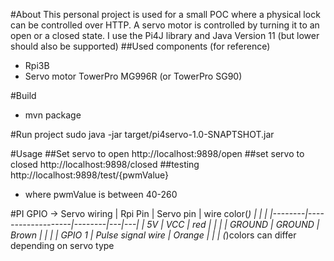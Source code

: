 #About
This personal project is used for a small POC where a physical lock can be controlled over HTTP.
A servo motor is controlled by turning it to an open or a closed state.
I use the Pi4J library and Java Version 11 (but lower should also be supported)
##Used components (for reference)
 - Rpi3B
 - Servo motor TowerPro MG996R (or TowerPro SG90)
 
#Build
- mvn package

#Run project
sudo java -jar target/pi4servo-1.0-SNAPTSHOT.jar

#Usage
##Set servo to open
http://localhost:9898/open
##set servo to closed
http://localhost:9898/closed
##testing
http://localhost:9898/test/{pwmValue}
- where pwmValue is between 40-260


#PI GPIO -> Servo wiring 
| Rpi Pin | Servo pin | wire color(*) |   |   |
|--------|-------------------|--------|---|---|
| 5V     | VCC               | red    |   |   |
| GROUND | GROUND            | Brown  |   |   |
| GPIO 1 | Pulse signal wire | Orange |   |   |
(*)colors can differ depending on servo type
